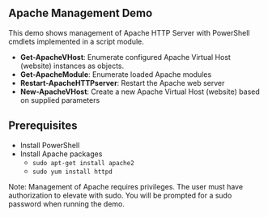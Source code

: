 ## Apache Management Demo

This demo shows management of Apache HTTP Server with PowerShell cmdlets implemented in a script module.

- **Get-ApacheVHost**: Enumerate configured Apache Virtual Host (website) instances as objects.
- **Get-ApacheModule**: Enumerate loaded Apache modules
- **Restart-ApacheHTTPserver**: Restart the Apache web server
- **New-ApacheVHost**: Create a new Apache Virtual Host (website) based on supplied parameters


## Prerequisites ##
- Install PowerShell
- Install Apache packages
	- `sudo apt-get install apache2`
	- `sudo yum install httpd`


Note: Management of Apache requires privileges. The user must have authorization to elevate with sudo. You will be prompted for a sudo password when running the demo.
